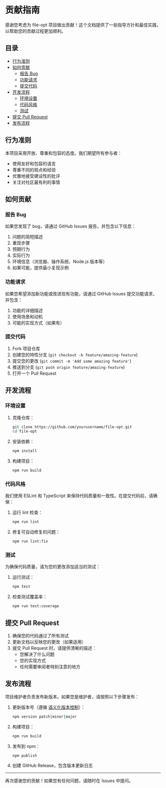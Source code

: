 # 贡献指南

感谢您考虑为 file-opt 项目做出贡献！这个文档提供了一些指导方针和最佳实践，以帮助您的贡献过程更加顺利。

## 目录

- [行为准则](#行为准则)
- [如何贡献](#如何贡献)
  - [报告 Bug](#报告-bug)
  - [功能请求](#功能请求)
  - [提交代码](#提交代码)
- [开发流程](#开发流程)
  - [环境设置](#环境设置)
  - [代码风格](#代码风格)
  - [测试](#测试)
- [提交 Pull Request](#提交-pull-request)
- [发布流程](#发布流程)

## 行为准则

本项目采用开放、尊重和包容的态度。我们期望所有参与者：

- 使用友好和包容的语言
- 尊重不同的观点和经验
- 优雅地接受建设性的批评
- 关注对社区最有利的事情

## 如何贡献

### 报告 Bug

如果您发现了 bug，请通过 GitHub Issues 报告，并包含以下信息：

1. 问题的简短描述
2. 重现步骤
3. 预期行为
4. 实际行为
5. 环境信息（浏览器、操作系统、Node.js 版本等）
6. 如果可能，提供最小复现示例

### 功能请求

如果您希望添加新功能或改进现有功能，请通过 GitHub Issues 提交功能请求，并包含：

1. 功能的详细描述
2. 使用场景和动机
3. 可能的实现方式（如果有）

### 提交代码

1. Fork 项目仓库
2. 创建您的特性分支 (`git checkout -b feature/amazing-feature`)
3. 提交您的更改 (`git commit -m 'Add some amazing feature'`)
4. 推送到分支 (`git push origin feature/amazing-feature`)
5. 打开一个 Pull Request

## 开发流程

### 环境设置

1. 克隆仓库：
   ```bash
   git clone https://github.com/yourusername/file-opt.git
   cd file-opt
   ```

2. 安装依赖：
   ```bash
   npm install
   ```

3. 构建项目：
   ```bash
   npm run build
   ```

### 代码风格

我们使用 ESLint 和 TypeScript 来保持代码质量和一致性。在提交代码前，请确保：

1. 运行 lint 检查：
   ```bash
   npm run lint
   ```

2. 修复可自动修复的问题：
   ```bash
   npm run lint:fix
   ```

### 测试

为确保代码质量，请为您的更改添加适当的测试：

1. 运行测试：
   ```bash
   npm test
   ```

2. 检查测试覆盖率：
   ```bash
   npm run test:coverage
   ```

## 提交 Pull Request

1. 确保您的代码通过了所有测试
2. 更新文档以反映您的更改（如果适用）
3. 提交 Pull Request 时，请提供清晰的描述：
   - 您解决了什么问题
   - 您的实现方式
   - 任何需要审阅者特别注意的地方

## 发布流程

项目维护者负责发布新版本。如果您是维护者，请按照以下步骤发布：

1. 更新版本号（遵循 [语义化版本控制](https://semver.org/lang/zh-CN/)）：
   ```bash
   npm version patch|minor|major
   ```

2. 构建项目：
   ```bash
   npm run build
   ```

3. 发布到 npm：
   ```bash
   npm publish
   ```

4. 创建 GitHub Release，包含版本更新日志

---

再次感谢您的贡献！如果您有任何问题，请随时在 Issues 中提问。 